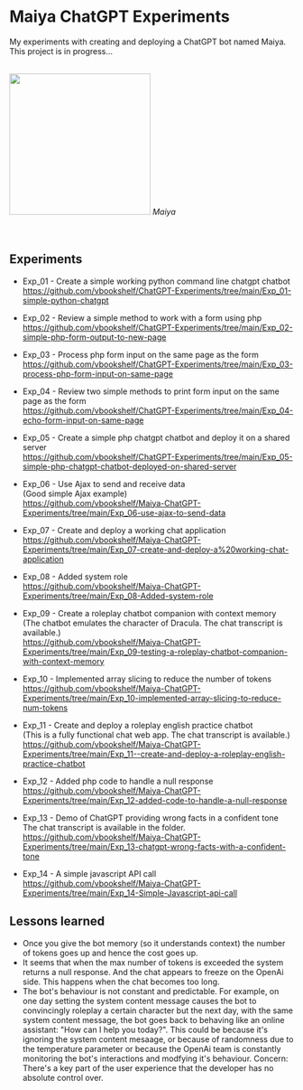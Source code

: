# Maiya ChatGPT Experiments
My experiments with creating and deploying a ChatGPT bot named Maiya.<br>
This project is in progress...

<br>
<img src="https://github.com/vbookshelf/Maiya-ChatGPT-Experiments/blob/main/images/teacher1.png" width="250"></img>
<i>Maiya</i><br>

<br>

<br>

## Experiments

- Exp_01 - Create a simple working python command line chatgpt chatbot<br>
https://github.com/vbookshelf/ChatGPT-Experiments/tree/main/Exp_01-simple-python-chatgpt

- Exp_02 - Review a simple method to work with a form using php<br>
https://github.com/vbookshelf/ChatGPT-Experiments/tree/main/Exp_02-simple-php-form-output-to-new-page

- Exp_03 - Process php form input on the same page as the form<br>
https://github.com/vbookshelf/ChatGPT-Experiments/tree/main/Exp_03-process-php-form-input-on-same-page

- Exp_04 - Review two simple methods to print form input on the same page as the form<br>
https://github.com/vbookshelf/ChatGPT-Experiments/tree/main/Exp_04-echo-form-input-on-same-page

- Exp_05 - Create a simple php chatgpt chatbot and deploy it on a shared server<br>
https://github.com/vbookshelf/ChatGPT-Experiments/tree/main/Exp_05-simple-php-chatgpt-chatbot-deployed-on-shared-server

- Exp_06 - Use Ajax to send and receive data<br>
(Good simple Ajax example)<br>
https://github.com/vbookshelf/Maiya-ChatGPT-Experiments/tree/main/Exp_06-use-ajax-to-send-data

- Exp_07 - Create and deploy a working chat application<br>
https://github.com/vbookshelf/Maiya-ChatGPT-Experiments/tree/main/Exp_07-create-and-deploy-a%20working-chat-application

- Exp_08 - Added system role<br>
https://github.com/vbookshelf/Maiya-ChatGPT-Experiments/tree/main/Exp_08-Added-system-role

- Exp_09 - Create a roleplay chatbot companion with context memory<br>
(The chatbot emulates the character of Dracula. The chat transcript is available.)<br>
https://github.com/vbookshelf/Maiya-ChatGPT-Experiments/tree/main/Exp_09-testing-a-roleplay-chatbot-companion-with-context-memory

- Exp_10 - Implemented array slicing to reduce the number of tokens<br>
https://github.com/vbookshelf/Maiya-ChatGPT-Experiments/tree/main/Exp_10-implemented-array-slicing-to-reduce-num-tokens

- Exp_11 - Create and deploy a roleplay english practice chatbot<br>
(This is a fully functional chat web app. The chat transcript is available.)<br>
https://github.com/vbookshelf/Maiya-ChatGPT-Experiments/tree/main/Exp_11--create-and-deploy-a-roleplay-english-practice-chatbot

- Exp_12 - Added php code to handle a null response<br>
https://github.com/vbookshelf/Maiya-ChatGPT-Experiments/tree/main/Exp_12-added-code-to-handle-a-null-response

- Exp_13 - Demo of ChatGPT providing wrong facts in a confident tone<br>
The chat transcript is available in the folder.<br>
https://github.com/vbookshelf/Maiya-ChatGPT-Experiments/tree/main/Exp_13-chatgpt-wrong-facts-with-a-confident-tone

- Exp_14 - A simple javascript API call<br>
https://github.com/vbookshelf/Maiya-ChatGPT-Experiments/tree/main/Exp_14-Simple-Javascript-api-call


## Lessons learned

- Once you give the bot memory (so it understands context) the number of tokens goes up and hence the cost goes up.
- It seems that when the max number of tokens is exceeded the system returns a null response. And the chat appears to freeze on the OpenAi side. This happens when the chat becomes too long.
- The bot's behaviour is not constant and predictable. For example, on one day setting the system content message causes the bot to convincingly roleplay a certain character but the next day, with the same system content message, the bot goes back to behaving like an online assistant: "How can I help you today?". This could be because it's ignoring the system content mesaage, or because of randomness due to the temperature parameter or because the OpenAi team is constantly monitoring the bot's interactions and modfying it's behaviour. Concern: There's a key part of the user experience that the developer has no absolute control over. 
